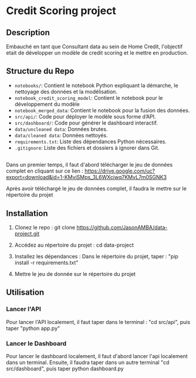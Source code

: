 # Credit Scoring project

## Description
Embauché en tant que Consultant data au sein de Home Credit, l'objectif etait de développer un modèle de credit scoring et le mettre en production.

## Structure du Repo
- `notebooks/`: Contient le notebook Python expliquant la démarche, le nettoyage des données et la modélisation.
- `notebook_credit_scoring_model`: Contient le notebook pour le développement du modèle
- `notebook_merged_data`: Contient le notebook pour la fusion des données.
- `src/api/`: Code pour déployer le modèle sous forme d’API.
- `src/dashboard/`: Code pour générer le dashboard interactif.
- `data/uncleaned data`: Données brutes.
- `data/cleaned data`: Données nettoyés.
- `requirements.txt`: Liste des dépendances Python nécessaires.
- `.gitignore`: Liste des fichiers et dossiers à ignorer dans Git.

##
Dans un premier temps, il faut d'abord télécharger le jeu de données complet en cliquant sur ce lien : https://drive.google.com/uc?export=download&id=1-KMviSMps_3L6WXciwq7KMvL7m0SGNK3

Après avoir téléchargé le jeu de données complet, il faudra le mettre sur le répertoire du projet

## Installation
1. Clonez le repo : git clone https://github.com/JasonAMBA/data-project.git

2. Accédez au répertoire du projet : cd data-project

3. Installez les dépendances : Dans le répertoire du projet, taper : "pip install -r requirements.txt"

4. Mettre le jeu de donnée sur le répertoire du projet

## Utilisation
### Lancer l'API
Pour lancer l'API localement, il faut taper dans le terminal : "cd src/api", puis taper "python app.py"

### Lancer le Dashboard
Pour lancer le dashboard localement, il faut d'abord lancer l'api localement dans un terminal. Ensuite, il faudra taper dans un autre terminal "cd src/dashboard", puis taper python dashboard.py
